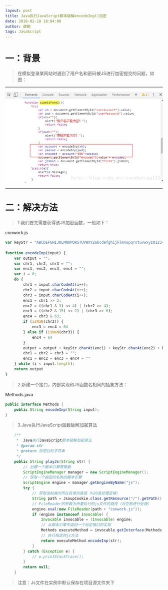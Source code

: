 ```yaml
---
layout: post
title: Java执行JavaScript脚本破解encodeInp()加密
date: 2018-02-10 18:04:00
author: 薛勤
tags: JavaScript
---
```

# 一：背景

> 在模拟登录某网站时遇到了用户名和密码被JS进行加密提交的问题，如图：

---

![](./20180210Java执行JavaScript脚本破解encodeInp加密/1136672-20190623123537309-1435365893.png)

---

# 二：解决方法

> 1.我们首先需要获得该JS加密函数，一般如下：

conwork.js

```javascript
var keyStr = "ABCDEFGHIJKLMNOPQRSTUVWXYZabcdefghijklmnopqrstuvwxyz0123456789+/=";

function encodeInp(input) {
    var output = "";
    var chr1, chr2, chr3 = "";
    var enc1, enc2, enc3, enc4 = "";
    var i = 0;
    do {
        chr1 = input.charCodeAt(i++);
        chr2 = input.charCodeAt(i++);
        chr3 = input.charCodeAt(i++);
        enc1 = chr1 >> 2;
        enc2 = ((chr1 & 3) << 4) | (chr2 >> 4);
        enc3 = ((chr2 & 15) << 2) | (chr3 >> 6);
        enc4 = chr3 & 63;
        if (isNaN(chr2)) {
            enc3 = enc4 = 64
        } else if (isNaN(chr3)) {
            enc4 = 64
        }
        output = output + keyStr.charAt(enc1) + keyStr.charAt(enc2) + keyStr.charAt(enc3) + keyStr.charAt(enc4);
        chr1 = chr2 = chr3 = "";
        enc1 = enc2 = enc3 = enc4 = ""
    } while (i < input.length);
    return output
}
```

> 2.新建一个接口，内部实现和JS函数名相同的抽象方法：

Methods.java

```java
public interface Methods {
    public String encodeInp(String input);
}
```

> 3.Java执行JavaScript函数破解加密算法

```java
    /**
     *  Java执行JavaScript脚本破解加密算法
     * @param str
     * @return 加密后的字符串
     */
    public String playJs(String str) {
        // 创建一个脚本引擎管理器
        ScriptEngineManager manager = new ScriptEngineManager();
        // 获取一个指定的名称的脚本引擎
        ScriptEngine engine = manager.getEngineByName("js");
        try {
            // 获取当前类的所在目录的路径（%20是处理空格）
            String path = JsoupCookie.class.getResource("/").getPath().replaceAll("%20", " ");
            // FileReader的参数为所要执行的js文件的路径（对空格进行处理）
            engine.eval(new FileReader(path + "conwork.js"));
            if (engine instanceof Invocable) {
                Invocable invocable = (Invocable) engine;
                // 从脚本引擎中返回一个给定接口的实现
                Methods executeMethod = invocable.getInterface(Methods.class);
                // 执行指定的js方法
                return executeMethod.encodeInp(str);
            }
        } catch (Exception e) {
            // e.printStackTrace();
        }
        return null;
    }
```

>注意：Js文件在实例中默认保存在项目源文件夹下
